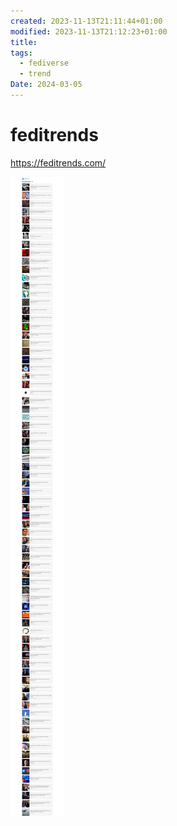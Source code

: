 ```yaml
---
created: 2023-11-13T21:11:44+01:00
modified: 2023-11-13T21:12:23+01:00
title: 
tags:
  - fediverse
  - trend
Date: 2024-03-05
---
```


# feditrends

https://feditrends.com/

![](_asset/2023-11-13_feditrends_image_1.png)
